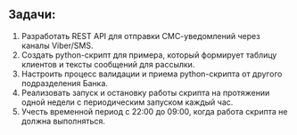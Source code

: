 ## Задачи:
1. Разработать REST API для отправки СМС-уведомлений через каналы Viber/SMS.
2. Создать python-скрипт для примера, который формирует таблицу клиентов и тексты сообщений для рассылки.
3. Настроить процесс валидации и приема python-скрипта от другого подразделения Банка.
4. Реализовать запуск и остановку работы скрипта на протяжении одной недели с периодическим запуском каждый час.
5. Учесть временной период с 22:00 до 09:00, когда работа скрипта не должна выполняться.
